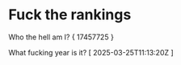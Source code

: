 # Fuck the rankings

Who the hell am I?
{ 17457725 }

What fucking year is it?
[ 2025-03-25T11:13:20Z ]
